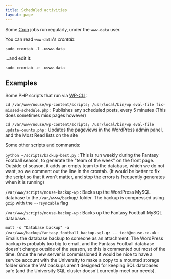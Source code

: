 ```yaml
---
title: Scheduled activities
layout: page
---
```


Some [Cron](https://en.wikipedia.org/wiki/Cron) jobs run regularly, under the `www-data` user.

You can read `www-data`'s _crontab_:

    sudo crontab -l -uwww-data

...and edit it:

    sudo crontab -e -uwww-data

## Examples

Some PHP scripts that run via [WP-CLI](http://wp-cli.org/):

`cd /var/www/nouse/wp-content/scripts; /usr/local/bin/wp eval-file fix-missed-schedule.php`
: Publishes any scheduled posts, every 5 minutes (This does sometimes miss pages however)

`cd /var/www/nouse/wp-content/scripts; /usr/local/bin/wp eval-file update-counts.php`
: Updates the pageviews in the WordPress admin panel, and the Most Read lists on the site

Some other scripts and commands:

`python ~/scripts/backup-best.py`
: This is run weekly during the Fantasy Football season, to generate the "team of the week" on the front page. Outside of season, it adds an empty team to the database, which we do not want, so we comment out the line in the crontab. (It would be better to fix the script so that it won't matter, and stop the errors is frequently generates when it is running)

`/var/www/scripts/nouse-backup-wp`
: Backs up the WordPress MySQL database to the `/var/wwww/backup/` folder. The backup is compressed using `gzip` with the `--rsyncable` flag

`/var/www/scripts/nouse-backup-wp`
: Backs up the Fantasy Football MySQL database...

`mutt -s "Database backup" -a /var/www/backup/fantasy_football_backup.sql.gz -- tech@nouse.co.uk`
: Emails the database backup to someone as an attachment. The WordPress backup is probably too big to email, and the Fantasy Football database doesn't change outside of the season, so this is commented out most of the time.  Once the new server is commissioned it would be nice to have a service account with the University to make a copy to a mounted storage folder since the VM backups aren't designed for keeping SQL databases safe (and the University SQL cluster doesn't currently meet our needs).
